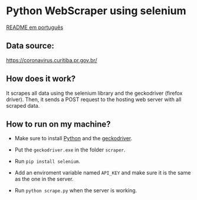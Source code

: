 # Python WebScraper using selenium
[README em português](README.pt.md)
## Data source: 

<a href="https://coronavirus.curitiba.pr.gov.br/">https://coronavirus.curitiba.pr.gov.br/</a>

## How does it work?

It scrapes all data using the selenium library and the geckodriver (firefox driver). Then, it sends a POST request to the hosting web server with all scraped data.

## How to run on my machine?

- Make sure to install <a href="https://www.python.org/">Python</a> and the <a href="https://github.com/mozilla/geckodriver/releases">geckodriver</a>.

- Put the `geckodriver.exe` in the folder `scraper`.

- Run `pip install selenium`.

- Add an enviroment variable named `API_KEY` and make sure it is the same as the one in the server.

- Run `python scrape.py` when the server is working.

